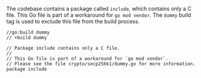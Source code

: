 The codebase contains a package called `include`, which contains only a C file. This Go file is part of a workaround for `go mod vendor`. The `dummy` build tag is used to exclude this file from the build process. 

```
//go:build dummy
// +build dummy

// Package include contains only a C file.
//
// This Go file is part of a workaround for `go mod vendor`.
// Please see the file crypto/secp256k1/dummy.go for more information.
package include
```